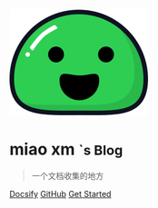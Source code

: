 <!-- _coverpage.md -->

![logo](_media/icon.svg)

# miao xm <small>`s Blog</small>

> 一个文档收集的地方

[Docsify](https://docsify.js.org/#/zh-cn/)
[GitHub](https://github.com/miaoxm/miaoxm.github.io/)
[Get Started](/)
